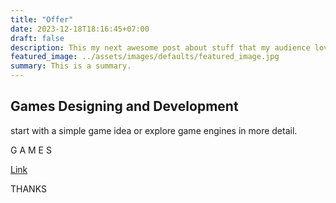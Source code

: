 ```yaml
---
title: "Offer"
date: 2023-12-18T18:16:45+07:00
draft: false
description: This my next awesome post about stuff that my audience love to read.
featured_image: ../assets/images/defaults/featured_image.jpg
summary: This is a summary.
---
```


<div class="mx-auto max-w-7xl px-6 lg:px-8">
  <div class="mx-auto max-w-2xl sm:text-center">
    <h2 class="text-3xl font-bold tracking-tight text-white sm:text-4xl">Games Designing and Development</h2>
    <p class="mt-6 text-lg leading-8 text-gray-300">start with a simple game idea or explore game engines in more detail.</p>
  </div>
</div>

<div class="rounded-2xl py-10 text-center ring-1 ring-inset ring-gray-400 lg:flex lg:flex-col lg:justify-center lg:py-16">
  <div class="mx-auto px-8">
    <p class="text-base font-semibold text-gray-300">G A M E S</p>
    <p class="mt-6 flex items-baseline justify-center gap-x-2">
      <span class="text-5xl font-bold tracking-tight text-white"> </span>
      <span class="text-sm font-semibold leading-6 tracking-wide text-gray-300"> </span>
    </p>
    <a href="#" class="mt-10 block w-full rounded-md bg-indigo-600 px-3 py-2 text-center text-sm font-semibold text-white shadow-sm hover:bg-indigo-500 focus-visible:outline focus-visible:outline-2 focus-visible:outline-offset-2 focus-visible:outline-indigo-600"> Link </a>
    <p class="mt-6 text-xs leading-5 text-gray-300"> THANKS </p>
  </div>
</div>
